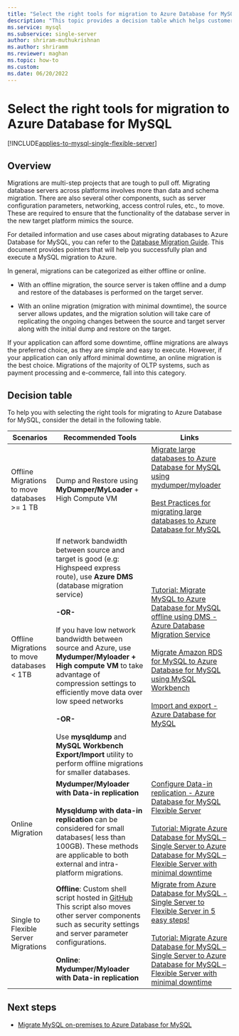```yaml
---
title: "Select the right tools for migration to Azure Database for MySQL"
description: "This topic provides a decision table which helps customers in picking the right tools for migrating into Azure Database for MySQL"
ms.service: mysql
ms.subservice: single-server
author: shriram-muthukrishnan
ms.author: shriramm
ms.reviewer: maghan
ms.topic: how-to
ms.custom:
ms.date: 06/20/2022
---
```


# Select the right tools for migration to Azure Database for MySQL

[!INCLUDE[applies-to-mysql-single-flexible-server](../includes/applies-to-mysql-single-flexible-server.md)]

## Overview

Migrations are multi-step projects that are tough to pull off. Migrating database servers across platforms involves more than data and schema migration. There are also several other components, such as server configuration parameters, networking, access control rules, etc., to move. These are required to ensure that the functionality of the database server in the new target platform mimics the source. 

For detailed information and use cases about migrating databases to Azure Database for MySQL, you can refer to the [Database Migration Guide](../migrate/mysql-on-premises-azure-db/01-mysql-migration-guide-intro.md). This document provides pointers that will help you successfully plan and execute a MySQL migration to Azure. 

In general, migrations can be categorized as either offline or online. 

- With an offline migration, the source server is taken offline and a dump and restore of the databases is performed on the target server. 

- With an online migration (migration with minimal downtime), the source server allows updates, and the migration solution will take care of replicating the ongoing changes between the source and target server along with the initial dump and restore on the target. 

If your application can afford some downtime, offline migrations are always the preferred choice, as they are simple and easy to execute. However, if your application can only afford minimal downtime, an online migration is the best choice. Migrations of the majority of OLTP systems, such as payment processing and e-commerce, fall into this category. 

## Decision table

To help you with selecting the right tools for migrating to Azure Database for MySQL, consider the detail in the following table. 

| Scenarios | Recommended Tools | Links |
|-------|------|------------|
| Offline Migrations to move databases >= 1 TB | Dump and Restore using **MyDumper/MyLoader** + High Compute VM | [Migrate large databases to Azure Database for MySQL using mydumper/myloader](concepts-migrate-mydumper-myloader.md) <br><br> [Best Practices for migrating large databases to Azure Database for MySQL](https://techcommunity.microsoft.com/t5/azure-database-for-mysql/best-practices-for-migrating-large-databases-to-azure-database/ba-p/1362699)|
| Offline Migrations to move databases < 1TB  | If network bandwidth between source and target is good (e.g: Highspeed express route), use **Azure DMS** (database migration service)  <br><br>   **-OR-** <br><br> If you have low network bandwidth between source and Azure, use **Mydumper/Myloader + High compute VM** to take advantage of compression settings to efficiently move data over low speed networks  <br><br> **-OR-** <br><br> Use **mysqldump** and **MySQL Workbench Export/Import** utility to perform offline migrations for smaller databases.  | [Tutorial: Migrate MySQL to Azure Database for MySQL offline using DMS - Azure Database Migration Service](../../dms/tutorial-mysql-azure-mysql-offline-portal.md)<br><br>  [Migrate Amazon RDS for MySQL to Azure Database for MySQL using MySQL Workbench](how-to-migrate-rds-mysql-workbench.md)<br><br>  [Import and export - Azure Database for MySQL](concepts-migrate-import-export.md)|
| Online Migration |  **Mydumper/Myloader with Data-in replication** <br><br> **Mysqldump with data-in replication** can be considered for small databases( less than 100GB).  These methods are applicable to both external and intra-platform migrations. | [Configure Data-in replication - Azure Database for MySQL Flexible Server](../flexible-server/how-to-data-in-replication.md) <br><br> [Tutorial: Migrate Azure Database for MySQL – Single Server to Azure Database for MySQL – Flexible Server with minimal downtime](how-to-migrate-single-flexible-minimum-downtime.md) |
|Single to Flexible Server Migrations |  **Offline**: Custom shell script hosted in [GitHub](https://github.com/Azure/azure-mysql/tree/master/azuremysqltomysqlmigrate) This script also moves other server components such as security settings and server parameter configurations. <br><br>**Online**: **Mydumper/Myloader with Data-in replication** |  [Migrate from Azure Database for MySQL - Single Server to Flexible Server in 5 easy steps!](https://techcommunity.microsoft.com/t5/azure-database-for-mysql/migrate-from-azure-database-for-mysql-single-server-to-flexible/ba-p/2674057)<br><br>   [Tutorial: Migrate Azure Database for MySQL – Single Server to Azure Database for MySQL – Flexible Server with minimal downtime](how-to-migrate-single-flexible-minimum-downtime.md)| 

## Next steps
* [Migrate MySQL on-premises to Azure Database for MySQL](../migrate/mysql-on-premises-azure-db/01-mysql-migration-guide-intro.md)

<br><br>
